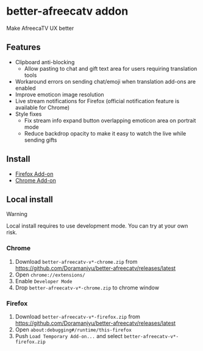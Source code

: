 # better-afreecatv addon
Make AfreecaTV UX better

## Features
- Clipboard anti-blocking
  - Allow pasting to chat and gift text area for users requiring translation tools
- Workaround errors on sending chat/emoji when translation add-ons are enabled
- Improve emoticon image resolution
- Live stream notifications for Firefox (official notification feature is available for Chrome)
- Style fixes
  - Fix stream info expand button overlapping emoticon area on portrait mode
  - Reduce backdrop opacity to make it easy to watch the live while sending gifts

## Install
- [Firefox Add-on](https://addons.mozilla.org/ja/firefox/addon/better-afreecatv/)
- [Chrome Add-on](https://chromewebstore.google.com/detail/better-afreecatv/igmhffpoadaccgccfeonlbggojappajk)

## Local install
> [!WARNING]  
> Local install requires to use development mode. You can try at your own risk.

### Chrome
1. Download `better-afreecatv-v*-chrome.zip` from https://github.com/Doramanjyu/better-afreecatv/releases/latest
2. Open `chrome://extensions/`
3. Enable `Developer Mode`
4. Drop `better-afreecatv-v*-chrome.zip` to chrome window

### Firefox
1. Download `better-afreecatv-v*-firefox.zip` from https://github.com/Doramanjyu/better-afreecatv/releases/latest
2. Open `about:debugging#/runtime/this-firefox`
3. Push `Load Temporary Add-on...` and select `better-afreecatv-v*-firefox.zip`
